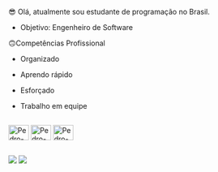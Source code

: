
😎 Olá, atualmente sou estudante de programação no Brasil.
 - Objetivo: Engenheiro de Software 
  
🙃Competências Profissional
- Organizado

- Aprendo rápido

- Esforçado

- Trabalho em equipe

##

<div>
    <img align= "center" alt= "Pedro-Html5" height= "30" width="40" src="https://cdn.jsdelivr.net/gh/devicons/devicon/icons/html5/html5-original.svg" />
    <img align= "center" alt= "Pedro-Css3" height= "30" width="40" src="https://cdn.jsdelivr.net/gh/devicons/devicon/icons/css3/css3-original.svg" />      
    <img align= "center" alt= "Pedro-Js" height= "30" width="40" src="https://cdn.jsdelivr.net/gh/devicons/devicon/icons/javascript/javascript-original.svg" />      
</div>

##

<div>
  <a href="https://wa.me/qr/6FZ2T53PSYKFI1" target="_blank"><img src="https://img.shields.io/badge/WhatsApp-25D366?style=for-the-badge&logo=whatsapp&logoColor=white" target="_blank"></a>
   <a href="https://instagram.com/pedrohenrique0880?utm_medium=copy_link" target="blank"><img src="https://img.shields.io/badge/Instagram-E4405F?style=for-the-badge&logo=instagram&logoColor=white" target="_blank"></a>  
   
</div>
